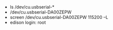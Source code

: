 * ls /dev/cu.usbserial-*
* /dev/cu.usbserial-DA00ZEPW
* screen /dev/cu.usbserial-DA00ZEPW 115200 –L
* edison login: root
